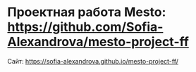 # Проектная работа Mesto: https://github.com/Sofia-Alexandrova/mesto-project-ff
Сайт: https://sofia-alexandrova.github.io/mesto-project-ff/
